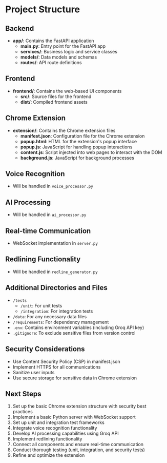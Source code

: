 # Project Structure

## Backend
- **app/**: Contains the FastAPI application
  - **main.py**: Entry point for the FastAPI app
  - **services/**: Business logic and service classes
  - **models/**: Data models and schemas
  - **routes/**: API route definitions

## Frontend
- **frontend/**: Contains the web-based UI components
  - **src/**: Source files for the frontend
  - **dist/**: Compiled frontend assets

## Chrome Extension
- **extension/**: Contains the Chrome extension files
  - **manifest.json**: Configuration file for the Chrome extension
  - **popup.html**: HTML for the extension's popup interface
  - **popup.js**: JavaScript for handling popup interactions
  - **content.js**: Script injected into web pages to interact with the DOM
  - **background.js**: JavaScript for background processes

## Voice Recognition
- Will be handled in `voice_processor.py`

## AI Processing
- Will be handled in `ai_processor.py`

## Real-time Communication
- WebSocket implementation in `server.py`

## Redlining Functionality
- Will be handled in `redline_generator.py`

## Additional Directories and Files
- `/tests`
  - `/unit`: For unit tests
  - `/integration`: For integration tests
- `/data`: For any necessary data files
- `/requirements`: For dependency management
- `.env`: Contains environment variables (including Groq API key)
- `.gitignore`: To exclude sensitive files from version control

## Security Considerations
- Use Content Security Policy (CSP) in manifest.json
- Implement HTTPS for all communications
- Sanitize user inputs
- Use secure storage for sensitive data in Chrome extension

## Next Steps
1. Set up the basic Chrome extension structure with security best practices
2. Implement a basic Python server with WebSocket support
3. Set up unit and integration test frameworks
4. Integrate voice recognition functionality
5. Develop AI processing capabilities using Groq API
6. Implement redlining functionality
7. Connect all components and ensure real-time communication
8. Conduct thorough testing (unit, integration, and security tests)
9. Refine and optimize the extension